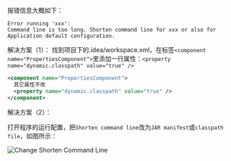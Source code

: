 报错信息大概如下：
```
Error running 'xxx':
Command line is too long. Shorten command line for xxx or also for Application default configuration.
```



解决方案（1）：
找到项目下的.idea/workspace.xml，在标签`<component name="PropertiesComponent">`里添加一行属性：`<property name="dynamic.classpath" value="true" />`

```xml
<component name="PropertiesComponent">
  其它属性不改
  <property name="dynamic.classpath" value="true" />
</component>
```



解决方案（2）：

打开程序的运行配置，把`Shorten command line`改为`JAR manifest`或`classpath file`，如图所示：

![Change Shorten Command Line](https://pkslow.oss-cn-shenzhen.aliyuncs.com/images/202005/IDEA.error.command-line-too-long.png)